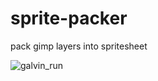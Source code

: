 # sprite-packer
pack gimp layers into spritesheet

![galvin_run](https://github.com/user-attachments/assets/44518c7a-b1a4-4a5b-8265-306351dabe1c)
